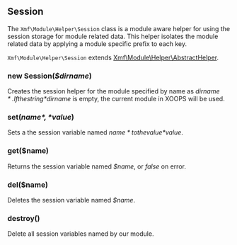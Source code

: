 ## Session

The `Xmf\Module\Helper\Session` class is a module aware helper for using the session storage for module related
data. This helper isolates the module related data by applying a module specific prefix to each key.

`Xmf\Module\Helper\Session` extends [Xmf\Module\Helper\AbstractHelper](abstracthelper.php).

### new Session(*$dirname*)

Creates the session helper for the module specified by name as *$dirname*.
If the string *$dirname* is empty, the current module in XOOPS will be used.

### set(*$name*, *$value*)

Sets a the session variable named *$name* to the value *$value*.

### get($name)

Returns the session variable named *$name*, or *false* on error.

### del($name)

Deletes the session variable named *$name*.

### destroy()

Delete all session variables named by our module.
